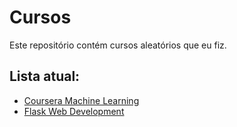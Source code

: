 # Cursos
Este repositório contém cursos aleatórios que eu fiz.

## Lista atual:
  - <a href="https://www.coursera.org/learn/machine-learning"> Coursera Machine Learning </a>
  - <a href="https://blog.miguelgrinberg.com/post/the-flask-mega-tutorial-part-i-hello-world"> Flask Web Development </a>
